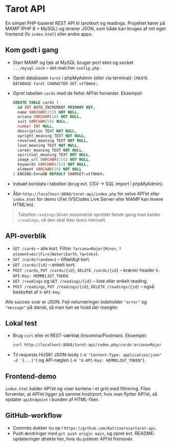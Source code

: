 # Tarot API

En simpel PHP-baseret REST API til tarotkort og readings. Projektet kører på MAMP (PHP 8 + MySQL) og leverer JSON, som både kan bruges af mit eget frontend (fx `index.html`) eller andre apps.

## Kom godt i gang
- Start MAMP og tjek at MySQL bruger port `8889` og socket `.../mysql.sock` – det matcher `config.php`.
- Opret databasen `tarot` i phpMyAdmin (eller via terminal): `CREATE DATABASE tarot CHARACTER SET utf8mb4;`.
- Opret tabellen `cards` med de felter API’et forventer. Eksempel:

  ```sql
  CREATE TABLE cards (
    id INT AUTO_INCREMENT PRIMARY KEY,
    name VARCHAR(255) NOT NULL,
    arcana VARCHAR(10) NOT NULL,
    suit VARCHAR(50) NULL,
    number INT NULL,
    description TEXT NOT NULL,
    upright_meaning TEXT NOT NULL,
    reversed_meaning TEXT NOT NULL,
    love_meaning TEXT NOT NULL,
    career_meaning TEXT NOT NULL,
    spiritual_meaning TEXT NOT NULL,
    image_url VARCHAR(255) NOT NULL,
    keywords VARCHAR(255) NOT NULL,
    element VARCHAR(10) NOT NULL
  ) ENGINE=InnoDB DEFAULT CHARSET=utf8mb4;
  ```

- Indsæt kortdata i tabellen (brug evt. CSV → SQL import i phpMyAdmin).
- Åbn `http://localhost:8888/tarot-api/index.php` for selve API’et eller `index.html` for demo UI’et (VSCodes Live Server eller MAMP kan levere HTML’en).

> Tabellen `readings` bliver automatisk oprettet første gang man kalder `/readings`, så den skal ikke laves manuelt.

## API-overblik
- `GET /cards` – alle kort. Filtre: `?arcana=Major|Minor`, `?element=Air|Fire|Water|Earth`, `?q=tekst`.
- `GET /cards?random=1` – tilfældigt kort.
- `GET /cards/{id}` – enkelt kort.
- `POST /cards`, `PUT /cards/{id}`, `DELETE /cards/{id}` – kræver header `X-API-Key: HEMMELIGT_TOKEN`.
- `GET /readings` og `GET /readings/{id}` – liste eller enkelt reading.
- `POST /readings`, `PUT /readings/{id}`, `DELETE /readings/{id}` – også beskyttet af `X-API-Key`.

Alle succes-svar er JSON. Fejl-returneringer indeholder `"error"` og `"message"` på dansk, så man kan se hvad der mangler.

## Lokal test
- Brug `curl` eller et REST-værktøj (Insomnia/Postman). Eksempel:

  ```bash
  curl http://localhost:8888/tarot-api/index.php/cards?arcana=Major
  ```

- Til requests HUSK! JSON-body (`-H "Content-Type: application/json" -d '{...}'`) og API-nøglen (`-H "X-API-Key: HEMMELIGT_TOKEN"`).

## Frontend-demo
`index.html` kalder API’et og viser kortene i et grid med filtrering. Filen forventer, at API’et ligger på samme host/port; hvis man flytter API’et, så opdater `apiEndpoint` i bunden af HTML-filen.

## GitHub-workflow
- Commits dukker nu op i `https://github.com/Katrinerosa/tarot-api`.
- Push ændringer med `git push origin main`, og opret evt. README-opdateringer direkte her, hvis du justerer API’et fremover.



